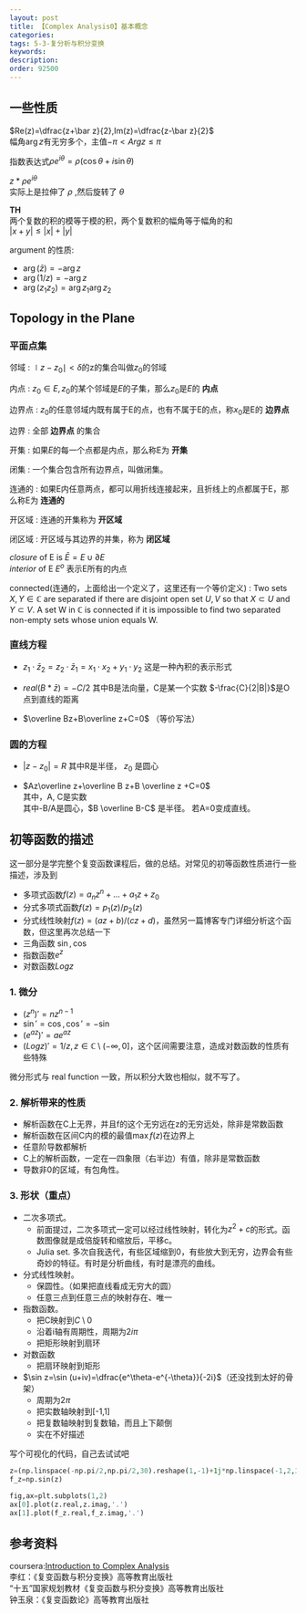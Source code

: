 ```yaml
---
layout: post
title: 【Complex Analysis0】基本概念
categories:
tags: 5-3-复分析与积分变换
keywords:
description:
order: 92500
---
```


## 一些性质
$Re(z)=\dfrac{z+\bar z}{2},Im(z)=\dfrac{z-\bar z}{2}$  
幅角$\arg z$有无穷多个，主值$-\pi<Arg z\leq \pi$  

指数表达式$\rho e^{i\theta}=\rho(\cos \theta+i\sin\theta)$  


$z*\rho e^{i\theta}$   
实际上是拉伸了 $\rho$ ,然后旋转了 $\theta$  


**TH**  
两个复数的积的模等于模的积，两个复数积的幅角等于幅角的和  
$|x+y|\leq|x|+|y|$  


argument 的性质:
- $\arg(\bar z)=-\arg z$
- $\arg(1/z)=-\arg z$
- $\arg(z_1z_2)=\arg z_1 \arg z_2$

## Topology in the Plane
### 平面点集
邻域
:    $\mid z-z_0\mid<\delta$的z的集合叫做$z_0$的邻域

内点
:    $z_0\in E,z_0$的某个邻域是$E$的子集，那么$z_0$是$E$的 **内点**  

边界点
:    $z_0$的任意邻域内既有属于E的点，也有不属于E的点，称$x_0$是E的 **边界点**

边界
:    全部 **边界点** 的集合  

开集
:    如果$E$的每一个点都是内点，那么称E为 **开集**  

闭集
:    一个集合包含所有边界点，叫做闭集。

连通的
:    如果E内任意两点，都可以用折线连接起来，且折线上的点都属于E，那么称E为 **连通的**

开区域
:    连通的开集称为 **开区域**

闭区域
:    开区域与其边界的并集，称为 **闭区域**  


*closure* of E is $\bar E=E\cup \partial E$  
*interior* of E $E^o$ 表示E所有的内点  

connected(连通的，上面给出一个定义了，这里还有一个等价定义)
:    Two sets $X, Y \in \mathbb C$ are separated if there are disjoint open set $U, V$ so that $X \subset U$ and $Y \subset V$. A set W in $\mathbb C$ is connected if it is impossible to find two separated non-empty sets whose union equals W.



### 直线方程

- $z_1\cdot\bar z_2=z_2\cdot\bar z_1=x_1\cdot x_2+y_1\cdot y_2$
 这是一种內积的表示形式

-  $real(B*\bar z)=-C/2$
 其中B是法向量，C是某一个实数 $-\frac{C}{2|B|}$是O点到直线的距离

- $\overline Bz+B\overline z+C=0$
（等价写法）

### 圆的方程
- $|z-z_0|=R$
其中R是半径， $z_0$ 是圆心

- $Az\overline z+\overline B z+B \overline z +C=0$  
其中，A, C是实数  
其中-B/A是圆心，$B \overline B-C$ 是半径。
若A=0变成直线。  





## 初等函数的描述
这一部分是学完整个复变函数课程后，做的总结。对常见的初等函数性质进行一些描述，涉及到
- 多项式函数$f(z)=a_nz^n+...+a_1 z+z_0$
- 分式多项式函数$f(z)=p_1(z)/p_2(z)$
- 分式线性映射$f(z)=(az+b)/(cz+d)$，虽然另一篇博客专门详细分析这个函数，但这里再次总结一下
- 三角函数 $\sin, \cos$
- 指数函数$e^{z}$
- 对数函数$Log z$

### 1. 微分
- $(z^n)'=nz^{n-1}$
- $\sin'=\cos, \cos'=-\sin$
- $(e^{az})'=ae^{az}$
- $(Log z)'=1/z, z\in \mathbb C\setminus (-\infty,0]$，这个区间需要注意，造成对数函数的性质有些特殊

微分形式与 real function 一致，所以积分大致也相似，就不写了。

### 2. 解析带来的性质
- 解析函数在C上无界，并且f的这个无穷远在z的无穷远处，除非是常数函数
- 解析函数在区间C内的模的最值$\max f(z)$在边界上
- 任意阶导数都解析
- C上的解析函数，一定在一四象限（右半边）有值，除非是常数函数
- 导数非0的区域，有包角性。

### 3. 形状（重点）

- 二次多项式。
    - 前面提过，二次多项式一定可以经过线性映射，转化为$z^2+c$的形式。函数图像就是成倍旋转和缩放后，平移c。
    - Julia set. 多次自我迭代，有些区域缩到0，有些放大到无穷，边界会有些奇妙的特征。有时是分析曲线，有时是漂亮的曲线。
- 分式线性映射。
    - 保圆性。（如果把直线看成无穷大的圆）
    - 任意三点到任意三点的映射存在、唯一
- 指数函数。
    - 把C映射到$C\setminus 0$
    - 沿着i轴有周期性，周期为$2i\pi$
    - 把矩形映射到扇环
- 对数函数
    - 把扇环映射到矩形
- $\sin z=\sin (u+iv)=\dfrac{e^\theta-e^{-\theta}}{-2i}$（还没找到太好的骨架）
    - 周期为$2\pi$
    - 把实数轴映射到[-1,1]
    - 把复数轴映射到复数轴，而且上下颠倒
    - 实在不好描述

写个可视化的代码，自己去试试吧
```py
z=(np.linspace(-np.pi/2,np.pi/2,30).reshape(1,-1)+1j*np.linspace(-1,2,30).reshape(-1,1)).reshape(-1,1)
f_z=np.sin(z)

fig,ax=plt.subplots(1,2)
ax[0].plot(z.real,z.imag,'.')
ax[1].plot(f_z.real,f_z.imag,'.')
```

## 参考资料
coursera:[Introduction to Complex Analysis](https://www.coursera.org/learn/complex-analysis/)  
李红：《复变函数与积分变换》高等教育出版社  
“十五”国家规划教材《复变函数与积分变换》高等教育出版社  
钟玉泉：《复变函数论》高等教育出版社  
